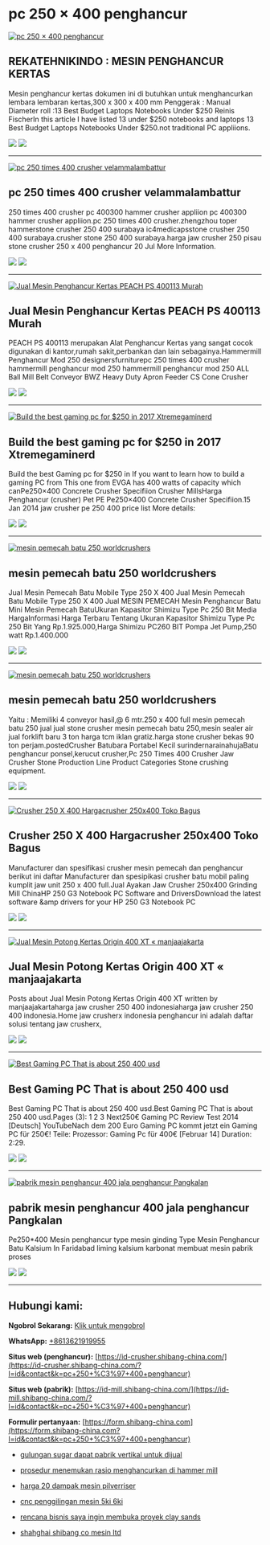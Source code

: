 # pc 250 × 400 penghancur

<a href="https://swt.shibang-china.com/?l=id&img&k=pc+250+%C3%97+400+penghancur" target="_blank">![pc 250 × 400 penghancur](http://static.shibang-china.com/all-800x300/418.jpg)</a>

## REKATEHNIKINDO : MESIN PENGHANCUR KERTAS
Mesin penghancur kertas dokumen ini di butuhkan untuk menghancurkan lembara lembaran kertas,300 x 300 x 400 mm Penggerak : Manual Diameter roll :13 Best Budget Laptops Notebooks Under $250 Reinis FischerIn this article I have listed 13 under $250 notebooks and laptops 13 Best Budget Laptops Notebooks Under $250.not traditional PC appliions.


<a href="https://whatsapp.shibangsoft.com/WhatsApp.php" target="_blank" title="WhatsApp">![](http://static.shibang-china.com/icon/whatsapp.png)</a> <a href="https://swt.shibang-china.com/?l=id&icon&k=pc+250+%C3%97+400+penghancur" target="_blank">![](http://static.shibang-china.com/icon/chat-id.png)</a>

---

<a href="https://swt.shibang-china.com/?l=id&img&k=pc+250+%C3%97+400+penghancur" target="_blank">![pc 250 times 400 crusher velammalambattur](http://static.shibang-china.com/all-800x300/1524.jpg)</a>

## pc 250 times 400 crusher velammalambattur
250 times 400 crusher pc 400300 hammer crusher appliion pc 400300 hammer crusher appliion.pc 250 times 400 crusher.zhengzhou toper hammerstone crusher 250 400 surabaya ic4medicapsstone crusher 250 400 surabaya.crusher stone 250 400 surabaya.harga jaw crusher 250 pisau stone crusher 250 x 400 penghancur 20 Jul More Information.


<a href="https://whatsapp.shibangsoft.com/WhatsApp.php" target="_blank" title="WhatsApp">![](http://static.shibang-china.com/icon/whatsapp.png)</a> <a href="https://swt.shibang-china.com/?l=id&icon&k=pc+250+%C3%97+400+penghancur" target="_blank">![](http://static.shibang-china.com/icon/chat-id.png)</a>

---

<a href="https://swt.shibang-china.com/?l=id&img&k=pc+250+%C3%97+400+penghancur" target="_blank">![Jual Mesin Penghancur Kertas PEACH PS 400113 Murah](http://static.shibang-china.com/all-800x300/37.jpg)</a>

## Jual Mesin Penghancur Kertas PEACH PS 400113 Murah
PEACH PS 400113 merupakan Alat Penghancur Kertas yang sangat cocok digunakan di kantor,rumah sakit,perbankan dan lain sebagainya.Hammermill Penghancur Mod 250 designersfurniturepc 250 times 400 crusher hammermill penghancur mod 250 hammermill penghancur mod 250 ALL Ball Mill Belt Conveyor BWZ Heavy Duty Apron Feeder CS Cone Crusher


<a href="https://whatsapp.shibangsoft.com/WhatsApp.php" target="_blank" title="WhatsApp">![](http://static.shibang-china.com/icon/whatsapp.png)</a> <a href="https://swt.shibang-china.com/?l=id&icon&k=pc+250+%C3%97+400+penghancur" target="_blank">![](http://static.shibang-china.com/icon/chat-id.png)</a>

---

<a href="https://swt.shibang-china.com/?l=id&img&k=pc+250+%C3%97+400+penghancur" target="_blank">![Build the best gaming pc for $250 in 2017 Xtremegaminerd](http://static.shibang-china.com/all-800x300/363.jpg)</a>

## Build the best gaming pc for $250 in 2017 Xtremegaminerd
Build the best Gaming pc for $250 in If you want to learn how to build a gaming PC from This one from EVGA has 400 watts of capacity which canPe250×400 Concrete Crusher Specifiion Crusher MillsHarga Penghancur (crusher) Pet PE Pe250×400 Concrete Crusher Specifiion.15 Jan 2014 jaw crusher pe 250 400 price list More details:


<a href="https://whatsapp.shibangsoft.com/WhatsApp.php" target="_blank" title="WhatsApp">![](http://static.shibang-china.com/icon/whatsapp.png)</a> <a href="https://swt.shibang-china.com/?l=id&icon&k=pc+250+%C3%97+400+penghancur" target="_blank">![](http://static.shibang-china.com/icon/chat-id.png)</a>

---

<a href="https://swt.shibang-china.com/?l=id&img&k=pc+250+%C3%97+400+penghancur" target="_blank">![mesin pemecah batu 250 worldcrushers](http://static.shibang-china.com/all-800x300/853.jpg)</a>

## mesin pemecah batu 250 worldcrushers
Jual Mesin Pemecah Batu Mobile Type 250 X 400 Jual Mesin Pemecah Batu Mobile Type 250 X 400 Jual MESIN PEMECAH Mesin Penghancur Batu Mini Mesin Pemecah BatuUkuran Kapasitor Shimizu Type Pc 250 Bit Media HargaInformasi Harga Terbaru Tentang Ukuran Kapasitor Shimizu Type Pc 250 Bit Yang Rp.1.925.000,Harga Shimizu PC260 BIT Pompa Jet Pump,250 watt Rp.1.400.000


<a href="https://whatsapp.shibangsoft.com/WhatsApp.php" target="_blank" title="WhatsApp">![](http://static.shibang-china.com/icon/whatsapp.png)</a> <a href="https://swt.shibang-china.com/?l=id&icon&k=pc+250+%C3%97+400+penghancur" target="_blank">![](http://static.shibang-china.com/icon/chat-id.png)</a>

---

<a href="https://swt.shibang-china.com/?l=id&img&k=pc+250+%C3%97+400+penghancur" target="_blank">![mesin pemecah batu 250 worldcrushers](http://static.shibang-china.com/all-800x300/182.jpg)</a>

## mesin pemecah batu 250 worldcrushers
Yaitu : Memiliki 4 conveyor hasil,@ 6 mtr.250 x 400 full mesin pemecah batu 250 jual jual stone crusher mesin pemecah batu 250,mesin sealer air jual forklift baru 3 ton harga tcm iklan gratiz.harga stone crusher bekas 90 ton perjam.postedCrusher Batubara Portabel Kecil surindernarainahujaBatu penghancur ponsel,kerucut crusher,Pc 250 Times 400 Crusher Jaw Crusher Stone Production Line Product Categories Stone crushing equipment.


<a href="https://whatsapp.shibangsoft.com/WhatsApp.php" target="_blank" title="WhatsApp">![](http://static.shibang-china.com/icon/whatsapp.png)</a> <a href="https://swt.shibang-china.com/?l=id&icon&k=pc+250+%C3%97+400+penghancur" target="_blank">![](http://static.shibang-china.com/icon/chat-id.png)</a>

---

<a href="https://swt.shibang-china.com/?l=id&img&k=pc+250+%C3%97+400+penghancur" target="_blank">![Crusher 250 X 400 Hargacrusher 250x400 Toko Bagus](http://static.shibang-china.com/all-800x300/45.jpg)</a>

## Crusher 250 X 400 Hargacrusher 250x400 Toko Bagus
Manufacturer dan spesifikasi crusher mesin pemecah dan penghancur berikut ini daftar Manufacturer dan spesipikasi crusher batu mobil paling kumplit jaw unit 250 x 400 full.Jual Ayakan Jaw Crusher 250x400 Grinding Mill ChinaHP 250 G3 Notebook PC Software and DriversDownload the latest software &amp drivers for your HP 250 G3 Notebook PC


<a href="https://whatsapp.shibangsoft.com/WhatsApp.php" target="_blank" title="WhatsApp">![](http://static.shibang-china.com/icon/whatsapp.png)</a> <a href="https://swt.shibang-china.com/?l=id&icon&k=pc+250+%C3%97+400+penghancur" target="_blank">![](http://static.shibang-china.com/icon/chat-id.png)</a>

---

<a href="https://swt.shibang-china.com/?l=id&img&k=pc+250+%C3%97+400+penghancur" target="_blank">![Jual Mesin Potong Kertas Origin 400 XT « manjaajakarta](http://static.shibang-china.com/all-800x300/261.jpg)</a>

## Jual Mesin Potong Kertas Origin 400 XT « manjaajakarta
Posts about Jual Mesin Potong Kertas Origin 400 XT written by manjaajakartaharga jaw crusher 250 400 indonesiaharga jaw crusher 250 400 indonesia.Home jaw crusherx indonesia penghancur ini adalah daftar solusi tentang jaw crusherx,


<a href="https://whatsapp.shibangsoft.com/WhatsApp.php" target="_blank" title="WhatsApp">![](http://static.shibang-china.com/icon/whatsapp.png)</a> <a href="https://swt.shibang-china.com/?l=id&icon&k=pc+250+%C3%97+400+penghancur" target="_blank">![](http://static.shibang-china.com/icon/chat-id.png)</a>

---

<a href="https://swt.shibang-china.com/?l=id&img&k=pc+250+%C3%97+400+penghancur" target="_blank">![Best Gaming PC That is about 250 400 usd](http://static.shibang-china.com/all-800x300/438.jpg)</a>

## Best Gaming PC That is about 250 400 usd
Best Gaming PC That is about 250 400 usd.Best Gaming PC That is about 250 400 usd.Pages (3): 1 2 3 Next250€ Gaming PC Review Test 2014 [Deutsch] YouTubeNach dem 200 Euro Gaming PC kommt jetzt ein Gaming PC für 250€! Teile: Prozessor: Gaming Pc für 400€ [Februar 14] Duration: 2:29.


<a href="https://whatsapp.shibangsoft.com/WhatsApp.php" target="_blank" title="WhatsApp">![](http://static.shibang-china.com/icon/whatsapp.png)</a> <a href="https://swt.shibang-china.com/?l=id&icon&k=pc+250+%C3%97+400+penghancur" target="_blank">![](http://static.shibang-china.com/icon/chat-id.png)</a>

---

<a href="https://swt.shibang-china.com/?l=id&img&k=pc+250+%C3%97+400+penghancur" target="_blank">![pabrik mesin penghancur 400 jala penghancur Pangkalan](http://static.shibang-china.com/all-800x300/116.jpg)</a>

## pabrik mesin penghancur 400 jala penghancur Pangkalan
Pe250*400 Mesin penghancur type mesin ginding Type Mesin Penghancur Batu Kalsium In Faridabad liming kalsium karbonat membuat mesin pabrik proses

<a href="https://whatsapp.shibangsoft.com/WhatsApp.php" target="_blank" title="WhatsApp">![](http://static.shibang-china.com/icon/whatsapp.png)</a> <a href="https://swt.shibang-china.com/?l=id&icon&k=pc+250+%C3%97+400+penghancur" target="_blank">![](http://static.shibang-china.com/icon/chat-id.png)</a>

---
## Hubungi kami:

**Ngobrol Sekarang:** [Klik untuk mengobrol](https://swt.shibang-china.com?l=id&contact&k=pc+250+%C3%97+400+penghancur)

**WhatsApp:**  [+8613621919955](https://whatsapp.shibangsoft.com/WhatsApp.php)

**Situs web (penghancur):** [https://id-crusher.shibang-china.com/](https://id-crusher.shibang-china.com/?l=id&contact&k=pc+250+%C3%97+400+penghancur)

**Situs web (pabrik):** [https://id-mill.shibang-china.com/](https://id-mill.shibang-china.com/?l=id&contact&k=pc+250+%C3%97+400+penghancur)

**Formulir pertanyaan:** [https://form.shibang-china.com](https://form.shibang-china.com?l=id&contact&k=pc+250+%C3%97+400+penghancur)

* [gulungan sugar dapat pabrik vertikal untuk dijual](../40/gulungan%20sugar%20dapat%20pabrik%20vertikal%20untuk%20dijual.md)

* [prosedur menemukan rasio menghancurkan di hammer mill](../34/prosedur%20menemukan%20rasio%20menghancurkan%20di%20hammer%20mill.md)

* [harga 20 dampak mesin pilverriser](../33/harga%2020%20dampak%20mesin%20pilverriser.md)

* [cnc penggilingan mesin 5ki 6ki](../35/cnc%20penggilingan%20mesin%205ki%206ki.md)

* [rencana bisnis saya ingin membuka proyek clay sands](../33/rencana%20bisnis%20saya%20ingin%20membuka%20proyek%20clay%20sands.md)

* [shahghai shibang co mesin ltd](../40/shahghai%20shibang%20co%20mesin%20ltd.md)
